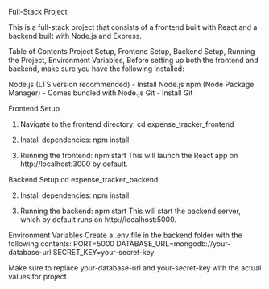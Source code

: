 Full-Stack Project


This is a full-stack project that consists of a frontend built with React and a backend built with Node.js and Express.

Table of Contents
Project Setup,
Frontend Setup,
Backend Setup,
Running the Project,
Environment Variables,
Before setting up both the frontend and backend, make sure you have the following installed:

Node.js (LTS version recommended) - Install Node.js
npm (Node Package Manager) - Comes bundled with Node.js
Git - Install Git

Frontend Setup
1. Navigate to the frontend directory:
cd expense_tracker_frontend

2. Install dependencies:
npm install

3. Running the frontend:
npm start
This will launch the React app on http://localhost:3000 by default.

Backend Setup
cd expense_tracker_backend

2. Install dependencies:
npm install

3. Running the backend:
npm start
This will start the backend server, which by default runs on http://localhost:5000.


Environment Variables
Create a .env file in the backend folder with the following contents:
PORT=5000
DATABASE_URL=mongodb://your-database-url
SECRET_KEY=your-secret-key

Make sure to replace your-database-url and your-secret-key with the actual values for project.

